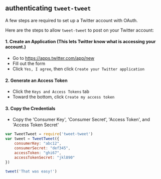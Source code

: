 authenticating `tweet-tweet`
----------------------------

A few steps are required to set up a Twitter account with OAuth.

Here are the steps to allow `tweet-tweet` to post on your Twitter account:

#### 1. Create an Application (This lets Twitter know what is accessing your account.)

- Go to https://apps.twitter.com/app/new
- Fill out the form
- Click `Yes, I agree`, then click `Create your Twitter application`

#### 2. Generate an Access Token

- Click the `Keys and Access Tokens` tab
- Toward the bottom, click `Create my access token`

#### 3. Copy the Credentials

- Copy the 'Consumer Key', 'Consumer Secret', 'Access Token', and 'Access Token Secret'

```js
var TweetTweet = require('tweet-tweet')
var tweet = TweetTweet({
	consumerKey: "abc12",
	consumerSecret: "def345",
	accessToken: "ghi67",
	accessTokenSecret: "jkl890"
})

tweet('That was easy!')
```
